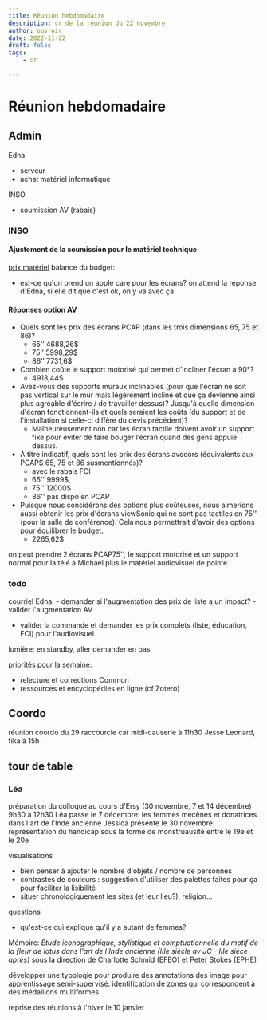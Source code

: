 ```yaml
---
title: Réunion hebdomadaire
description: cr de la réunion du 22 novembre
author: ouvroir
date: 2022-11-22
draft: false
tags:
    - cr

---
```

# Réunion hebdomadaire

## Admin
Edna 
- serveur
- achat matériel informatique

INSO
- soumission AV (rabais)



### INSO


#### Ajustement de la soumission pour le matériel technique
[prix matériel](https://docs.google.com/spreadsheets/d/1N35S7dw5ynTWNE8iaa0gSJIZjK7P65E2BkL7WZJA3Fc/edit#gid=815614713)
balance du budget:
- est-ce qu'on prend un apple care pour les écrans? 
on attend la réponse d'Edna, si elle dit que c'est ok, on y va avec ça

#### Réponses option AV
- Quels sont les prix des écrans PCAP (dans les trois dimensions 65, 75 et 86)?  
    - 65’’ 4688,26$
    - 75’’ 5998,29$
    - 86’’ 7731,6$
- Combien coûte le support motorisé qui permet d'incliner l'écran à 90°? 
    - 4913,44$
- Avez-vous des supports muraux inclinables (pour que l'écran ne soit pas vertical sur le mur mais légèrement incliné et que ça devienne ainsi plus agréable d'écrire / de travailler dessus)?  Jusqu'à quelle dimension d'écran fonctionnent-ils et quels seraient les coûts (du support et de l'installation si celle-ci diffère du devis précédent)?
    - Malheureusement non car les écran tactile doivent avoir un support fixe pour éviter de faire bouger l’écran quand des gens appuie dessus.
- À titre indicatif, quels sont les prix des écrans avocors (équivalents aux PCAPS 65, 75 et 86 susmentionnés)? 
    - avec le rabais FCI
    - 65'' 9999$, 
    - 75'' 12000$
    - 86'' pas dispo en PCAP
- Puisque nous considérons des options plus coûteuses, nous aimerions aussi obtenir les prix d'écrans viewSonic qui ne sont pas tactiles en 75'' (pour la salle de conférence). Cela nous permettrait d'avoir des options pour équilibrer  le budget.
    - 2265,62$


on peut prendre 2 écrans PCAP75'', le support motorisé et un support normal pour la télé à Michael 
plus le matériel audiovisuel de pointe

### todo

courriel Edna: 
    - demander si l'augmentation des prix de liste a un impact? 
    - valider l'augmentation AV
- valider la commande et demander les prix complets (liste, éducation, FCI) pour l'audiovisuel

lumière: en standby, aller demander en bas

priorités pour la semaine:
- relecture et corrections Common
- ressources et encyclopédies en ligne (cf Zotero)


## Coordo
réunion coordo du 29 raccourcie car midi-causerie à 11h30
Jesse Leonard, fika à 15h


## tour de table
### Léa 
préparation du colloque au cours d'Ersy (30 novembre, 7 et 14 décembre) 9h30 à 12h30
Léa passe le 7 décembre: les femmes mécènes et donatrices dans l'art de l'Inde ancienne
Jessica présente le 30 novembre: représentation du handicap sous la forme de monstruausité entre le 19e et le 20e

visualisations
- bien penser à ajouter le nombre d'objets / nombre de personnes
- contrastes de couleurs : suggestion d'utiliser des palettes faites pour ça pour faciliter la lisibilité
- situer chronologiquement les sites (et leur lieu?), religion...

questions
- qu'est-ce qui explique qu'il y a autant de femmes? 

Mémoire: *Étude iconographique, stylistique et comptuationnelle du motif de la fleur de lotus dans l'art de l'Inde ancienne (IIIe siècle av JC - IIIe sièce après)*
sous la direction de Charlotte Schmid (EFEO) et Peter Stokes (EPHE)

développer une typologie pour produire des annotations des image pour apprentissage semi-supervisé: identification de zones qui correspondent à des médaillons multiformes



reprise des réunions à l'hiver le 10 janvier